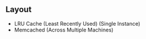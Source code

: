 ## Layout
- LRU Cache (Least Recently Used) (Single Instance)
- Memcached (Across Multiple Machines)